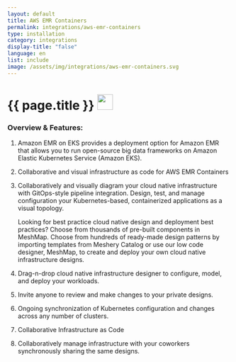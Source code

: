 ```yaml
---
layout: default
title: AWS EMR Containers
permalink: integrations/aws-emr-containers
type: installation
category: integrations
display-title: "false"
language: en
list: include
image: /assets/img/integrations/aws-emr-containers.svg
---
```


<h1>{{ page.title }} <img src="{{ page.image }}" style="width: 35px; height: 35px;" /></h1>


<!-- This needs replaced with the Category property, not the sub-category.
 #### Category: aws-emrcontainers-controller -->

### Overview & Features:
1. Amazon EMR on EKS provides a deployment option for Amazon EMR that allows you to run open-source big data frameworks on Amazon Elastic Kubernetes Service (Amazon EKS).

2. Collaborative and visual infrastructure as code for AWS EMR Containers

4. 
    Collaboratively and visually diagram your cloud native infrastructure with GitOps-style pipeline integration. Design, test, and manage configuration your Kubernetes-based, containerized applications as a visual topology.



    Looking for best practice cloud native design and deployment best practices? Choose from thousands of pre-built components in MeshMap. Choose from hundreds of ready-made design patterns by importing templates from Meshery Catalog or use our low code designer, MeshMap, to create and deploy your own cloud native infrastructure designs.



5. Drag-n-drop cloud native infrastructure designer to configure, model, and deploy your workloads.

6. Invite anyone to review and make changes to your private designs.

7. Ongoing synchronization of Kubernetes configuration and changes across any number of clusters.

8. Collaborative Infrastructure as Code

9. Collaboratively manage infrastructure with your coworkers synchronously sharing the same designs.

